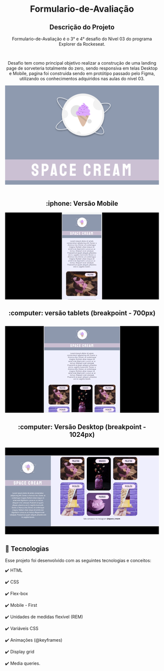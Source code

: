 <h1 align="center">
  Formulario-de-Avaliação
</h1>

<h2 align="center" >Descrição do Projeto</h2>
<p align="center">
  Formulario-de-Avaliação é o 3° e 4° desafio do Nivel 03 do programa Explorer da Rockeseat.
 
</p>
</br>

<div align="center">
   <p>
   Desafio tem como principal objetivo realizar a construção de uma landing page de sorveteria totalmente do zero, sendo responsiva em telas Desktop e Mobile, pagina foi construida sendo em protótipo passado pelo Figma, utilizando os conhecimentos adquiridos nas aulas do nível 03.
  </p>

</div>
   
   <div align="center">
      <img src="images/logo.png" alt="logo"/>
  </div>
  
  </br>
 
 <h2 align="center">
    :iphone: Versão Mobile
 </h2> 
 
  <div align="center">
      <img src="images/mobile.gif" alt="versão mobile"/>
  </div>
   
 <h2 align="center">
    :computer: versão tablets (breakpoint - 700px)
 </h2> 
 
  <h2 align="center">
      <img src="images/tablets.gif" alt="versão tablets"/>
  </h2>
  
   <h2 align="center">
    :computer: Versão Desktop (breakpoint - 1024px)
 </h2> 
 
  <h2 align="center">
      <img src="images/desktop.gif" alt="versão tablets"/>
  </h2>

  
## :rocket: Tecnologias

Esse projeto foi desenvolvido com as seguintes tecnologias e conceitos:

✔️ HTML

✔️ CSS

✔️ Flex-box

✔️ Mobile - First

✔️ Unidades de medidas flexível (REM)

✔️ Variáveis CSS

✔️ Animações (@keyframes)

✔️ Display grid

✔️ Media queries.

